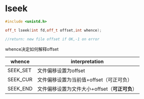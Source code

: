 # lseek

```cpp
#include <unistd.h>

off_t lseek(int fd,off_t offset,int whence);

//return: new file offset if OK,-1 on error
```

whence决定如何解释offset

| whence   | interpretation                                |
| -------- | --------------------------------------------- |
| SEEK_SET | 文件偏移设置为offset                          |
| SEEK_CUR | 文件偏移设置为当前值+offset（可正可负）       |
| SEEK_END | 文件偏移设置为文件大小+offset（**可正可负**） |

